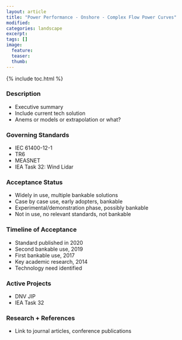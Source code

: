```yaml
---
layout: article
title: "Power Performance - Onshore - Complex Flow Power Curves"
modified:
categories: landscape
excerpt: 
tags: []
image:
  feature:
  teaser:
  thumb:
---
```


{% include toc.html %}

### Description
- Executive summary
- Include current tech solution
- Anems or models or extrapolation or what?

### Governing Standards
- IEC 61400-12-1
- TR6
- MEASNET
- IEA Task 32: Wind Lidar

### Acceptance Status
- Widely in use, multiple bankable solutions
- Case by case use, early adopters, bankable
- Experimental/demonstration phase, possibly bankable
- Not in use, no relevant standards, not bankable

### Timeline of Acceptance
- Standard published in 2020
- Second bankable use, 2019
- First bankable use, 2017
- Key academic research, 2014
- Technology need identified

### Active Projects
- DNV JIP
- IEA Task 32

### Research + References
- Link to journal articles, conference publications

